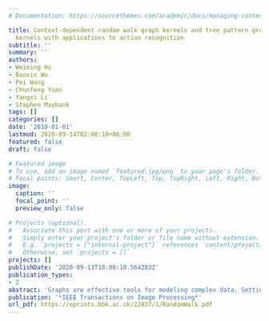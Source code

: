 ```yaml
---
# Documentation: https://sourcethemes.com/academic/docs/managing-content/

title: Context-dependent random walk graph kernels and tree pattern graph matching
  kernels with applications to action recognition
subtitle: ''
summary: ''
authors:
- Weiming Hu
- Baoxin Wu
- Pei Wang
- Chunfeng Yuan
- Yangxi Li
- Stephen Maybank
tags: []
categories: []
date: '2018-01-01'
lastmod: 2020-09-14T02:08:10+08:00
featured: false
draft: false

# Featured image
# To use, add an image named `featured.jpg/png` to your page's folder.
# Focal points: Smart, Center, TopLeft, Top, TopRight, Left, Right, BottomLeft, Bottom, BottomRight.
image:
  caption: ''
  focal_point: ''
  preview_only: false

# Projects (optional).
#   Associate this post with one or more of your projects.
#   Simply enter your project's folder or file name without extension.
#   E.g. `projects = ["internal-project"]` references `content/project/deep-learning/index.md`.
#   Otherwise, set `projects = []`.
projects: []
publishDate: '2020-09-13T18:08:10.564283Z'
publication_types:
- 2
abstract: 'Graphs are effective tools for modeling complex data. Setting out from two basic substructures, random walks and trees, we propose a new family of context-dependent random walk graph kernels and a new family of tree pattern graph matching kernels. In our context-dependent graph kernels, context information is incorporated into primary random walk groups. A multiple kernel learning algorithm with a proposed l 1,2 -norm regularization is applied to combine context-dependent graph kernels of different orders. This improves the similarity measurement between graphs. In our tree-pattern graph matching kernel, a quadratic optimization with a sparse constraint is proposed to select the correctly matched tree-pattern groups. This augments the discriminative power of the tree-pattern graph matching. We apply the proposed kernels to human action recognition, where each action is represented by two graphs which record the spatiotemporal relations between local feature vectors. Experimental comparisons with state-of-the-art algorithms on several benchmark data sets demonstrate the effectiveness of the proposed kernels for recognizing human actions. It is shown that our kernel based on tree-pattern groups, which have more complex structures and exploit more local topologies of graphs than random walks, yields more accurate results but requires more runtime than the context-dependent walk graph kernel.'
publication: '*IEEE Transactions on Image Processing*'
url_pdf: https://eprints.bbk.ac.uk/22837/1/RandomWalk.pdf
---
```

